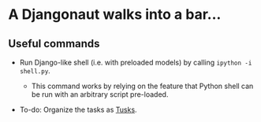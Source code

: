 # A Djangonaut walks into a bar...

## Useful commands

+ Run Django-like shell (i.e. with preloaded models) by calling `ipython -i shell.py`.

    + This command works by relying on the feature that Python shell can be run with an arbitrary script pre-loaded.

+ To-do: Organize the tasks as [Tusks](https://github.com/rliebz/tusk).
